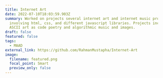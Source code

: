 ```yaml
---
title: Internet Art
date: 2022-07-10T18:03:59.903Z
summary: Worked on projects several internet art and internet music projects
  involving html, css, and different javascript libraries. Projects include
  ASCII art as code poetry and algorithmic music and images.
draft: false
featured: false
tags:
  - MAAD
external_link: https://github.com/RahmanMustapha/Internet-Art
image:
  filename: featured.png
  focal_point: Smart
  preview_only: false
---
```

